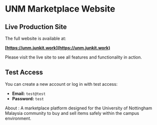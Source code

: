 # UNM Marketplace Website

## Live Production Site

The full website is available at:

**[https://unm.junkit.work](https://unm.junkit.work)**

Please visit the live site to see all features and functionality in action.

## Test Access

You can create a new account or log in with test access:

- **Email:** `test@test`
- **Password:** `test`

About :
A marketplace platform designed for the University of Nottingham Malaysia community to buy and sell items safely within the campus environment.



